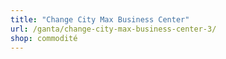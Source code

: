 ```yaml
---
title: "Change City Max Business Center"
url: /ganta/change-city-max-business-center-3/
shop: commodité
---
```

